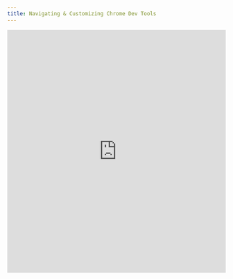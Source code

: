 ```yaml
---
title: Navigating & Customizing Chrome Dev Tools
---
```


<iframe width="100%" height="560" frameborder="0" scrolling="no" src="https://screencast-o-matic.com/embed?sc=cqf0IaZwgE&v=5&ff=1" allowfullscreen="true"></iframe>
